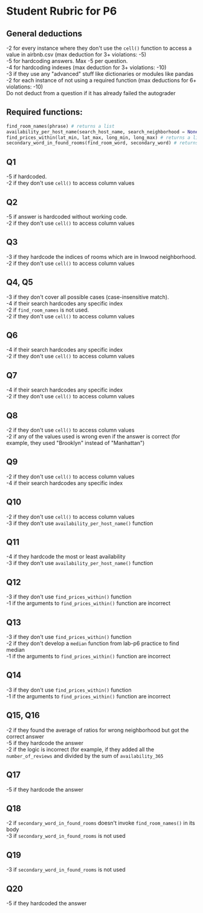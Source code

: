 # Student Rubric for P6

## General deductions
-2 for every instance where they don't use the `cell()` function to access a value in airbnb.csv (max deduction for 3+ violations: -5)  
-5 for hardcoding answers. Max -5 per question.  
-4 for hardcoding indexes (max deduction for 3+ violations: -10)  
-3 if they use any "advanced" stuff like dictionaries or modules like pandas  
-2 for each instance of not using a required function (max deductions for 6+ violations: -10)  
Do not deduct from a question if it has already failed the autograder  

## Required functions:
```python
find_room_names(phrase) # returns a list
availability_per_host_name(search_host_name, search_neighborhood = None) # returns a list
find_prices_within(lat_min, lat_max, long_min, long_max) # returns a list
secondary_word_in_found_rooms(find_room_word, secondary_word) # returns a float
```

## Q1
-5 if hardcoded.  
-2 if they don't use `cell()` to access column values

## Q2
-5 if answer is hardcoded without working code.  
-2 if they don't use `cell()` to access column values

## Q3
-3 if they hardcode the indices of rooms which are in Inwood neighborhood.  
-2 if they don't use `cell()` to access column values

## Q4, Q5
-3 if they don't cover all possible cases (case-insensitive match).  
-4 if their search hardcodes any specific index  
-2 if `find_room_names` is not used.   
-2 if they don't use `cell()` to access column values

## Q6
-4 if their search hardcodes any specific index   
-2 if they don't use `cell()` to access column values  

## Q7
-4 if their search hardcodes any specific index   
-2 if they don't use `cell()` to access column values  

## Q8
-2 if they don't use `cell()` to access column values  
-2 if any of the values used is wrong even if the answer is correct (for example, they used "Brooklyn" instead of "Manhattan")  

## Q9
-2 if they don't use `cell()` to access column values  
-4 if their search hardcodes any specific index  

## Q10
-2 if they don't use `cell()` to access column values  
-3 if they don't use `availability_per_host_name()` function  

## Q11
-4 if they hardcode the most or least availability  
-3 if they don't use `availability_per_host_name()` function  

## Q12
-3 if they don't use `find_prices_within()` function  
-1 if the arguments to `find_prices_within()` function are incorrect  

## Q13
-3 if they don't use `find_prices_within()` function  
-2 if they don't develop a `median` function from lab-p6 practice to find median  
-1 if the arguments to `find_prices_within()` function are incorrect  

## Q14
-3 if they don't use `find_prices_within()` function  
-1 if the arguments to `find_prices_within()` function are incorrect  

## Q15, Q16
-2 if they found the average of ratios for wrong neighborhood but got the correct answer  
-5 if they hardcode the answer  
-2 if the logic is incorrect (for example, if they added all the `number_of_reviews` and divided by the sum of `availability_365`  

## Q17
-5 if they hardcode the answer  

## Q18
-2 if `secondary_word_in_found_rooms` doesn't invoke `find_room_names()` in its body  
-3 if `secondary_word_in_found_rooms` is not used  

## Q19
-3 if `secondary_word_in_found_rooms` is not used  

## Q20
-5 if they hardcoded the answer  
